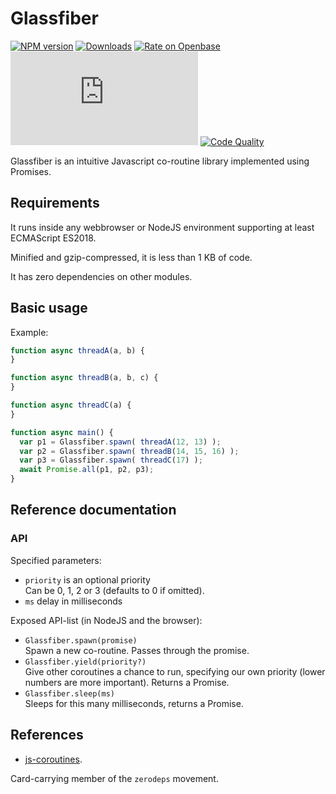 <h1>Glassfiber</h1>

[![NPM version](http://img.shields.io/npm/v/glassfiber.svg?style=flat)](https://npmjs.org/package/glassfiber)
[![Downloads](https://img.shields.io/npm/dm/glassfiber.svg?style=flat)](https://npmjs.org/package/glassfiber)
[![Rate on Openbase](https://badges.openbase.io/js/rating/glassfiber.svg)](https://openbase.io/js/glassfiber?utm_source=embedded&utm_medium=badge&utm_campaign=rate-badge)
![Lib Size](https://img.badgesize.io/https:/unpkg.com/glassfiber/glassfiber.min.js?compression=gzip)
[![Code Quality](https://api.codeclimate.com/v1/badges/a99a88d28ad37a79dbf6/maintainability)](https://codeclimate.com/github/BuGlessRB/glassfiber)

Glassfiber is an intuitive Javascript co-routine library implemented
using Promises.

## Requirements

It runs inside any webbrowser or NodeJS environment supporting at least
ECMAScript ES2018.

Minified and gzip-compressed, it is less than 1 KB of code.

It has zero dependencies on other modules.

## Basic usage

Example:
```js
function async threadA(a, b) {
}

function async threadB(a, b, c) {
}

function async threadC(a) {
}

function async main() {
  var p1 = Glassfiber.spawn( threadA(12, 13) );
  var p2 = Glassfiber.spawn( threadB(14, 15, 16) );
  var p3 = Glassfiber.spawn( threadC(17) );
  await Promise.all(p1, p2, p3);
}
````

## Reference documentation

### API

Specified parameters:
- `priority` is an optional priority<br />
  Can be 0, 1, 2 or 3 (defaults to 0 if omitted).
- `ms` delay in milliseconds<br />

Exposed API-list (in NodeJS and the browser):
- `Glassfiber.spawn(promise)`<br />
  Spawn a new co-routine.  Passes through the promise.
- `Glassfiber.yield(priority?)`<br />
  Give other coroutines a chance to run, specifying our own priority (lower
  numbers are more important).  Returns a Promise.
- `Glassfiber.sleep(ms)`<br />
  Sleeps for this many milliseconds, returns a Promise.

## References

- [js-coroutines](https://github.com/miketalbot/js-coroutines).

Card-carrying member of the `zerodeps` movement.
